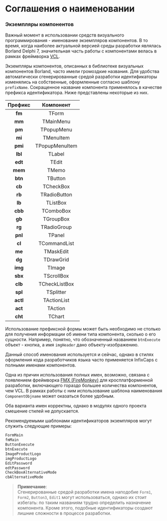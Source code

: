# Соглашения о наименовании

### Экземпляры компонентов

Важный момент в использовании средств визуального программирования - именование экземпляров компонентов. В то время, когда наиболее актуальной версией среды разработки являлась Borland Delphi 7, значительная часть работы с компонентами велась в рамках фреймворка [VCL](https://ru.wikipedia.org/wiki/Visual_Component_Library).

Экземпляры компонентов, описанных в библиотеке визуальных компонентов Borland, часто имели громоздкие названия. Для удобства автоматически сгенерированные средой разработки идентификаторы изменялись на собственные, оформленные согласно шаблону `prefixName`. Сокращенное название компонента применялось в качестве префикса идентификатора. Ниже представлены некоторые из них.

| Префикс | Компонент |
| :---: | :---: |
| **fm** | TForm |
| **mm** | TMainMenu |
| **pm** | TPopupMenu |
| **mi** | TMenuItem |
| **pmi** | TPopupMenuItem |
| **lbl** | TLabel |
| **edt** | TEdit |
| **mem** | TMemo |
| **btn** | TButton |
| **cb** | TCheckBox |
| **rb** | TRadioButton |
| **lb** | TListBox |
| **cbb** | TComboBox |
| **gb** | TGroupBox |
| **rg** | TRadioGroup |
| **pnl** | TPanel |
| **cl** | TCommandList |
| **me** | TMaskEdit |
| **dg** | TDrawGrid |
| **img** | TImage |
| **sbx** | TScrollBox |
| **clb** | TCheckListBox |
| **spl** | TSplitter |
| **actl** | TActionList |
| **act** | TAction |
| **cht** | TChart |

Использование префиксной формы может быть необходимо не столько для получения информации об имени типа компонента, сколько о его сущности. Например, понятно, что обозначенный названием `btnExecute` объект - кнопка, а имя `imgHeader` дано объекту-изображению.

Данный способ именования используется и сейчас, однако в стилях оформления кода разработчиков языка часто применяется InfixCaps с полными именами компонентов.

Одна из причин использования полных имен, возможно, связана с появлением фреймворка [FMX \(FireMonkey\)](https://ru.wikipedia.org/wiki/FireMonkey) для кросплатформенной разработки, включающего гораздо большее количества компонентов, чем VCL. В рамках работы с ним использование шаблона наименования `ComponentObjname` может оказаться более удобным.

Оба варианта имен корректны, однако в модулях одного проекта смешение стилей не допускается.

Рекомендуемыми шаблонами идентификаторов экземпляров могут служить следующие примеры:

```Pascal
FormMain
fmMain
ButtonExecute
btnExecute
ImageProductLogo
imgProductLogo
EditPassword
edtPassword
CheckBoxAlternativeMode
cbAlternativeMode
```

> **Примечание**:  
> Сгенерированные средой разработки имена наподобие `Form1`, `Form2`, `Button3`, `Edit1` могут использоваться, однако их стоит избегать: по таким названиям трудно определить назначение компонента. Кроме этого, подобные идентификаторы создают лишние сложности в процессе разработки.



